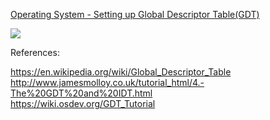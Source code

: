 <a href="https://www.youtube.com/watch?v=puaoE5bx7-Q&t=3s">Operating System - Setting up Global Descriptor Table(GDT)</a>

<img src="https://upload.wikimedia.org/wikipedia/commons/0/0a/SegmentDescriptor.svg"/>

References:

<a href="https://en.wikipedia.org/wiki/Global_Descriptor_Table">https://en.wikipedia.org/wiki/Global_Descriptor_Table</a>
<br/>
<a href="http://www.jamesmolloy.co.uk/tutorial_html/4.-The%20GDT%20and%20IDT.html">http://www.jamesmolloy.co.uk/tutorial_html/4.-The%20GDT%20and%20IDT.html</a>
<br/>
<a href="https://wiki.osdev.org/GDT_Tutorial">https://wiki.osdev.org/GDT_Tutorial</a>


